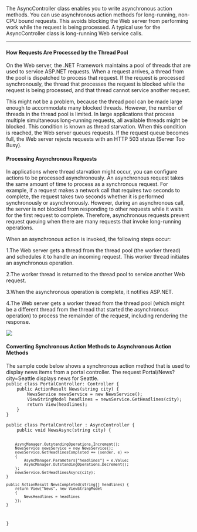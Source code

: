 
The AsyncController class enables you to write asynchronous action methods.
You can use asynchronous action methods for long-running, non-CPU bound requests. 
This avoids blocking the Web server from performing work while the request is being processed. 
A typical use for the AsyncController class is long-running Web service calls.

<hr />
<h4>How Requests Are Processed by the Thread Pool</h4>
On the Web server, the .NET Framework maintains a pool of threads that are used to service ASP.NET requests. 
When a request arrives, a thread from the pool is dispatched to process that request. 
If the request is processed synchronously, the thread that processes the request is blocked while the request is being processed, 
and that thread cannot service another request.

This might not be a problem, because the thread pool can be made large enough to accommodate many blocked threads. 
However, the number of threads in the thread pool is limited. 
In large applications that process multiple simultaneous long-running requests, all available threads might be blocked. 
This condition is known as thread starvation. When this condition is reached, the Web server queues requests. 
If the request queue becomes full, the Web server rejects requests with an HTTP 503 status (Server Too Busy).

<h4>Processing Asynchronous Requests</h4>
In applications where thread starvation might occur, you can configure actions to be processed asynchronously. 
An asynchronous request takes the same amount of time to process as a synchronous request. 
For example, if a request makes a network call that requires two seconds to complete, 
the request takes two seconds whether it is performed synchronously or asynchronously.
However, during an asynchronous call, the server is not blocked from responding to other requests while it waits for the first request to complete. 
Therefore, asynchronous requests prevent request queuing when there are many requests that invoke long-running operations.

When an asynchronous action is invoked, the following steps occur:

1.The Web server gets a thread from the thread pool (the worker thread) and schedules it to handle an incoming request. 
This worker thread initiates an asynchronous operation.

2.The worker thread is returned to the thread pool to service another Web request.

3.When the asynchronous operation is complete, it notifies ASP.NET.

4.The Web server gets a worker thread from the thread pool 
(which might be a different thread from the thread that started the asynchronous operation) 
to process the remainder of the request, including rendering the response.

<img src = "https://i-msdn.sec.s-msft.com/dynimg/IC371798.png" />

<h4>Converting Synchronous Action Methods to Asynchronous Action Methods</h4>
The sample code below shows a synchronous action method that is used to display news items from a portal controller. 
The request Portal/News?city=Seattle displays news for Seattle.
<code>
public class PortalController: Controller {
    public ActionResult News(string city) {
        NewsService newsService = new NewsService();
        ViewStringModel headlines = newsService.GetHeadlines(city);
        return View(headlines);
    }
}
</code>
<code>
public class PortalController : AsyncController {
    public void NewsAsync(string city) {

        AsyncManager.OutstandingOperations.Increment();
        NewsService newsService = new NewsService();
        newsService.GetHeadlinesCompleted += (sender, e) =>
        {
            AsyncManager.Parameters["headlines"] = e.Value;
            AsyncManager.OutstandingOperations.Decrement();
        };
        newsService.GetHeadlinesAsync(city);
    }

    public ActionResult NewsCompleted(string[] headlines) {
        return View("News", new ViewStringModel
        {
            NewsHeadlines = headlines
        });
    }
}
</code>


